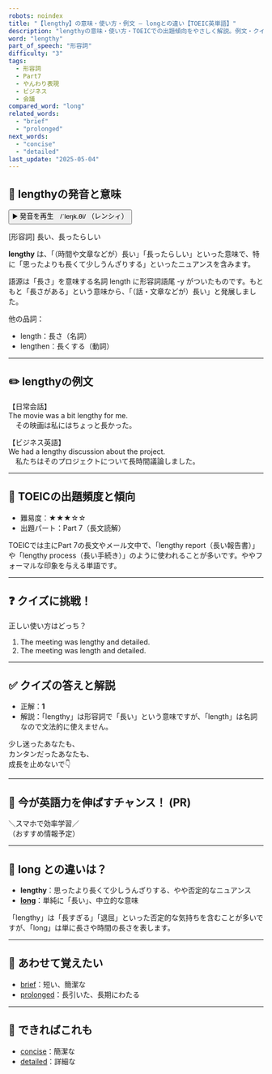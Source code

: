 ```yaml
---
robots: noindex
title: "【lengthy】の意味・使い方・例文 ― longとの違い【TOEIC英単語】"
description: "lengthyの意味・使い方・TOEICでの出題傾向をやさしく解説。例文・クイズ付きでlongとの違いもわかりやすく学べます。"
word: "lengthy"
part_of_speech: "形容詞"
difficulty: "3"
tags:
  - 形容詞
  - Part7
  - やんわり表現
  - ビジネス
  - 会議
compared_word: "long"
related_words:
  - "brief"
  - "prolonged"
next_words:
  - "concise"
  - "detailed"
last_update: "2025-05-04"
---
```


## 🔰 lengthyの発音と意味

<button class="play-audio" onclick="playTTS('lengthy')">
  <span class="play-audio-main">
    ▶️ 発音を再生　/ˈleŋk.θi/
  </span>
  <span class="play-audio-sub">
    （レンシィ）
  </span>
</button>

[形容詞] 長い、長ったらしい

**lengthy** は、「（時間や文章などが）長い」「長ったらしい」といった意味で、特に「思ったよりも長くて少しうんざりする」といったニュアンスを含みます。

語源は「長さ」を意味する名詞 length に形容詞語尾 -y がついたものです。もともと「長さがある」という意味から、「（話・文章などが）長い」と発展しました。

他の品詞：  
- length：長さ（名詞）
- lengthen：長くする（動詞）

---

## ✏️ lengthyの例文

【日常会話】  
The movie was a bit lengthy for me.  
　その映画は私にはちょっと長かった。

【ビジネス英語】  
We had a lengthy discussion about the project.  
　私たちはそのプロジェクトについて長時間議論しました。

---

## 🎯 TOEICの出題頻度と傾向

- 難易度：★★★☆☆
- 出題パート：Part 7（長文読解）

TOEICでは主にPart 7の長文やメール文中で、「lengthy report（長い報告書）」や「lengthy process（長い手続き）」のように使われることが多いです。ややフォーマルな印象を与える単語です。

---

## ❓ クイズに挑戦！

正しい使い方はどっち？

1. The meeting was lengthy and detailed.  
2. The meeting was length and detailed.

---

## ✅ クイズの答えと解説

- 正解：**1**
- 解説：「lengthy」は形容詞で「長い」という意味ですが、「length」は名詞なので文法的に使えません。

少し迷ったあなたも、  
カンタンだったあなたも、  
成長を止めないで👇️

---

## 🚀 今が英語力を伸ばすチャンス！ (PR)

<div class="info-center">
＼スマホで効率学習／<br>  
（おすすめ情報予定）
</div>

---

## 🤔  long との違いは？

- **lengthy**：思ったより長くて少しうんざりする、やや否定的なニュアンス
- **[long](/word/long/)**：単純に「長い」、中立的な意味

「lengthy」は「長すぎる」「退屈」といった否定的な気持ちを含むことが多いですが、「long」は単に長さや時間の長さを表します。

---

## 🧩 あわせて覚えたい

- [brief](/word/brief/)：短い、簡潔な
- [prolonged](/word/prolonged/)：長引いた、長期にわたる

---

## 📖 できればこれも

- [concise](/word/concise/)：簡潔な
- [detailed](/word/detailed/)：詳細な

<!-- cvid: aid22_bid05 -->
